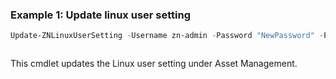 ### Example 1: Update linux user setting
```powershell
Update-ZNLinuxUserSetting -Username zn-admin -Password "NewPassword" -PrivateKey "Key"
```

```output

```

This cmdlet updates the Linux user setting under Asset Management.
